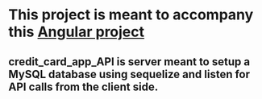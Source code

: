 # This project is meant to accompany this [Angular project](https://github.com/Shobandeep/credit_card_app_Angular)

## credit_card_app_API is server meant to setup a MySQL database using sequelize and listen for API calls from the client side.
